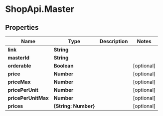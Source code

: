 # ShopApi.Master

## Properties
Name | Type | Description | Notes
------------ | ------------- | ------------- | -------------
**link** | **String** |  | 
**masterId** | **String** |  | 
**orderable** | **Boolean** |  | [optional] 
**price** | **Number** |  | [optional] 
**priceMax** | **Number** |  | [optional] 
**pricePerUnit** | **Number** |  | [optional] 
**pricePerUnitMax** | **Number** |  | [optional] 
**prices** | **{String: Number}** |  | [optional] 
